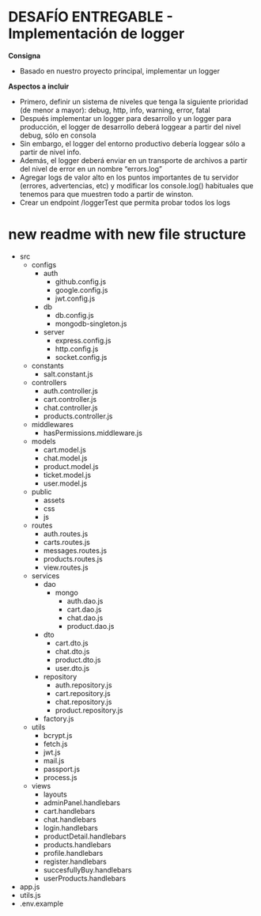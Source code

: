 # **DESAFÍO ENTREGABLE** - Implementación de logger


**Consigna**
- Basado en nuestro proyecto principal, implementar un logger

**Aspectos a incluir**
- Primero, definir un sistema de niveles que tenga la siguiente prioridad (de menor a mayor):
debug, http, info, warning, error, fatal
- Después implementar un logger para desarrollo y un logger para producción, el logger de desarrollo deberá loggear a partir del nivel debug, sólo en consola
- Sin embargo, el logger del entorno productivo debería loggear sólo a partir de nivel info.
- Además, el logger deberá enviar en un transporte de archivos a partir del nivel de error en un nombre “errors.log”
- Agregar logs de valor alto en los puntos importantes de tu servidor (errores, advertencias, etc) y modificar los console.log() habituales que tenemos para que muestren todo a partir de winston.
- Crear un endpoint /loggerTest que permita probar todos los logs




# **new readme with new file structure**

- src
  - configs
    - auth
      - github.config.js
      - google.config.js
      - jwt.config.js
    - db
      - db.config.js
      - mongodb-singleton.js
    - server
      - express.config.js
      - http.config.js
      - socket.config.js
  - constants
    - salt.constant.js
  - controllers
    - auth.controller.js
    - cart.controller.js
    - chat.controller.js
    - products.controller.js
  - middlewares
    - hasPermissions.middleware.js
  - models
    - cart.model.js
    - chat.model.js
    - product.model.js
    - ticket.model.js
    - user.model.js
  - public
    - assets
    - css
    - js
  - routes
    - auth.routes.js
    - carts.routes.js
    - messages.routes.js
    - products.routes.js
    - view.routes.js
  - services
    - dao
      - mongo
        - auth.dao.js
        - cart.dao.js
        - chat.dao.js
        - product.dao.js
    - dto
      - cart.dto.js
      - chat.dto.js
      - product.dto.js
      - user.dto.js
    - repository
      - auth.repository.js
      - cart.repository.js
      - chat.repository.js
      - product.repository.js
    - factory.js
  - utils
    - bcrypt.js
    - fetch.js
    - jwt.js
    - mail.js
    - passport.js
    - process.js
  - views
    - layouts
    - adminPanel.handlebars
    - cart.handlebars
    - chat.handlebars
    - login.handlebars
    - productDetail.handlebars
    - products.handlebars
    - profile.handlebars
    - register.handlebars
    - succesfullyBuy.handlebars
    - userProducts.handlebars
- app.js
- utils.js
- .env.example
